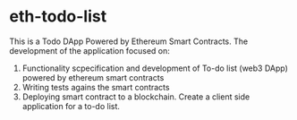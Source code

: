 # eth-todo-list

This is a Todo DApp Powered by Ethereum Smart Contracts. The development of the application focused on:
1. Functionality scpecification and development of To-do list (web3 DApp) powered by ethereum smart contracts
2. Writing tests agains the smart contracts
3. Deploying smart contract to a blockchain. Create a client side application for a to-do list.
